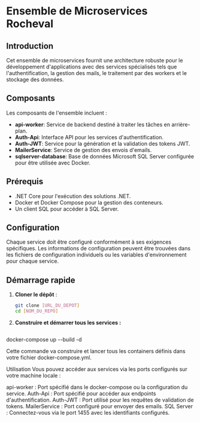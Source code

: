 # Ensemble de Microservices Rocheval

## Introduction
Cet ensemble de microservices fournit une architecture robuste pour le développement d'applications avec des services spécialisés tels que l'authentification, la gestion des mails, le traitement par des workers et le stockage des données.

## Composants
Les composants de l'ensemble incluent :
- **api-worker**: Service de backend destiné à traiter les tâches en arrière-plan.
- **Auth-Api**: Interface API pour les services d'authentification.
- **Auth-JWT**: Service pour la génération et la validation des tokens JWT.
- **MailerService**: Service de gestion des envois d'emails.
- **sqlserver-database**: Base de données Microsoft SQL Server configurée pour être utilisée avec Docker.

## Prérequis
- .NET Core pour l'exécution des solutions .NET.
- Docker et Docker Compose pour la gestion des conteneurs.
- Un client SQL pour accéder à SQL Server.

## Configuration
Chaque service doit être configuré conformément à ses exigences spécifiques. Les informations de configuration peuvent être trouvées dans les fichiers de configuration individuels ou les variables d'environnement pour chaque service.

## Démarrage rapide
1. **Cloner le dépôt** :
   ```bash
   git clone [URL_DU_DEPOT]
   cd [NOM_DU_REPO]
1. **Construire et démarrer tous les services :**
   ```bash
docker-compose up --build -d

Cette commande va construire et lancer tous les containers définis dans votre fichier docker-compose.yml.



Utilisation
Vous pouvez accéder aux services via les ports configurés sur votre machine locale :

api-worker : Port spécifié dans le docker-compose ou la configuration du service.
Auth-Api : Port spécifié pour accéder aux endpoints d'authentification.
Auth-JWT : Port utilisé pour les requêtes de validation de tokens.
MailerService : Port configuré pour envoyer des emails.
SQL Server : Connectez-vous via le port 1455 avec les identifiants configurés.

